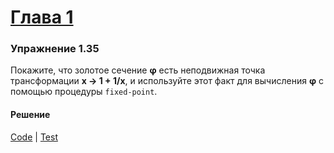 # [Глава 1](../index.md#Глава-1-Построение-абстракций-с-помощью-процедур)

### Упражнение 1.35
Покажите, что золотое сечение **φ**  есть неподвижная точка трансформации **x → 1 + 1/x**, и используйте этот факт для вычисления **φ** с помощью процедуры `fixed-point`.

#### Решение
[Code](../src/sicp/chapter01/1_35.clj) | [Test](../test/sicp/chapter01/1_35_test.clj)
